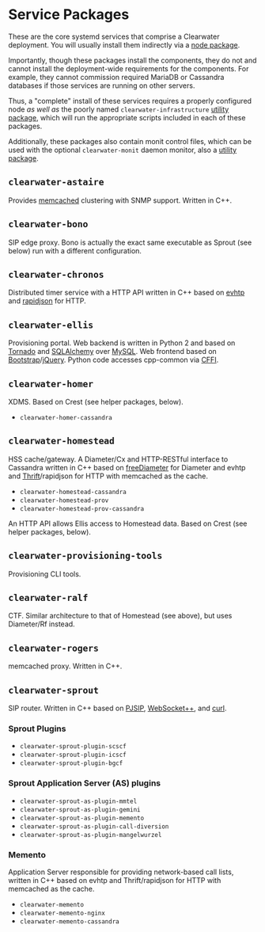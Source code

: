Service Packages
================

These are the core systemd services that comprise a Clearwater deployment. You will usually install
them indirectly via a [node package](node-packages.md).

Importantly, though these packages install the components, they do not and cannot install the
deployment-wide requirements for the components. For example, they cannot commission required
MariaDB or Cassandra databases if those services are running on other servers.

Thus, a "complete" install of these services requires a properly configured node *as well as* the
poorly named `clearwater-infrastructure` [utility package](utility-packages.md), which will run the
appropriate scripts included in each of these packages.

Additionally, these packages also contain monit control files, which can be used with the
optional `clearwater-monit` daemon monitor, also a [utility package](utility-packages.md).


`clearwater-astaire`
--------------------

Provides [memcached](https://memcached.org/) clustering with SNMP support. Written in C++.


`clearwater-bono`
-----------------

SIP edge proxy. Bono is actually the exact same executable as Sprout (see below) run with a
different configuration.


`clearwater-chronos`
--------------------

Distributed timer service with a HTTP API written in C++ based on
[evhtp](https://github.com/criticalstack/libevhtp) and [rapidjson](http://rapidjson.org/) for HTTP.


`clearwater-ellis`
------------------

Provisioning portal. Web backend is written in Python 2 and based on
[Tornado](http://www.tornadoweb.org/) and [SQLAlchemy](https://www.sqlalchemy.org/) over
[MySQL](https://www.mysql.com/). Web frontend based on
[Bootstrap](https://getbootstrap.com/)/[jQuery](https://jquery.com/). Python code accesses
cpp-common via [CFFI](https://cffi.readthedocs.io/).


`clearwater-homer`
------------------

XDMS. Based on Crest (see helper packages, below).

* `clearwater-homer-cassandra`


`clearwater-homestead`
----------------------

HSS cache/gateway. A Diameter/Cx and HTTP-RESTful interface to Cassandra written in C++ based on
[freeDiameter](http://www.freediameter.net/) for Diameter and evhtp and
[Thrift](http://thrift.apache.org/)/rapidjson for HTTP with memcached as the cache.

* `clearwater-homestead-cassandra`
* `clearwater-homestead-prov`
* `clearwater-homestead-prov-cassandra`

An HTTP API allows Ellis access to Homestead data. Based on Crest (see helper packages, below).


`clearwater-provisioning-tools`
-------------------------------

Provisioning CLI tools.


`clearwater-ralf`
-----------------

CTF. Similar architecture to that of Homestead (see above), but uses Diameter/Rf instead.


`clearwater-rogers`
-------------------

memcached proxy. Written in C++.


`clearwater-sprout`
-------------------

SIP router. Written in C++ based on [PJSIP](http://www.pjsip.org/),
[WebSocket++](https://www.zaphoyd.com/websocketpp), and [curl](https://curl.haxx.se/).

### Sprout Plugins

* `clearwater-sprout-plugin-scscf`
* `clearwater-sprout-plugin-icscf`
* `clearwater-sprout-plugin-bgcf`

### Sprout Application Server (AS) plugins

* `clearwater-sprout-as-plugin-mmtel`
* `clearwater-sprout-as-plugin-gemini`
* `clearwater-sprout-as-plugin-memento`
* `clearwater-sprout-as-plugin-call-diversion`
* `clearwater-sprout-as-plugin-mangelwurzel`

### Memento

Application Server responsible for providing network-based call lists, written in C++ based on
evhtp and Thrift/rapidjson for HTTP with memcached as the cache.

* `clearwater-memento`
* `clearwater-memento-nginx`
* `clearwater-memento-cassandra`

